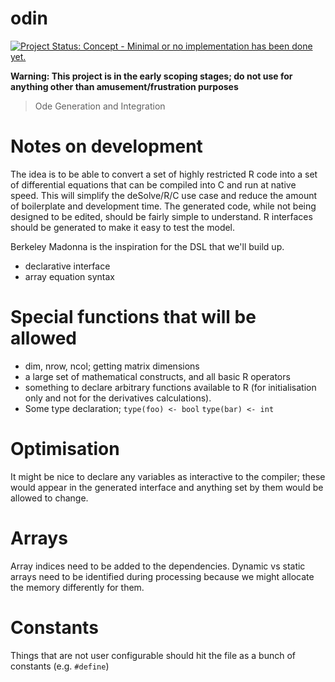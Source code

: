 # odin

[![Project Status: Concept - Minimal or no implementation has been done yet.](http://www.repostatus.org/badges/latest/concept.svg)](http://www.repostatus.org/#concept)

**Warning: This project is in the early scoping stages; do not use for anything other than amusement/frustration purposes**

> Ode Generation and Integration

# Notes on development

The idea is to be able to convert a set of highly restricted R code into a set of differential equations that can be compiled into C and run at native speed.  This will simplify the deSolve/R/C use case and reduce the amount of boilerplate and development time.  The generated code, while not being designed to be edited, should be fairly simple to understand.  R interfaces should be generated to make it easy to test the model.

Berkeley Madonna is the inspiration for the DSL that we'll build up.

* declarative interface
* array equation syntax

# Special functions that will be allowed

* dim, nrow, ncol; getting matrix dimensions
* a large set of mathematical constructs, and all basic R operators
* something to declare arbitrary functions available to R (for initialisation only and not for the derivatives calculations).
* Some type declaration;
  `type(foo) <- bool`
  `type(bar) <- int`

# Optimisation

It might be nice to declare any variables as interactive to the compiler; these would appear in the generated interface and anything set by them would be allowed to change.

# Arrays

Array indices need to be added to the dependencies.  Dynamic vs static arrays need to be identified during processing because we might allocate the memory differently for them.

# Constants

Things that are not user configurable should hit the file as a bunch of constants (e.g. `#define`)
